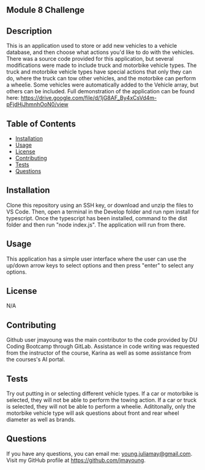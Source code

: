 ## Module 8 Challenge

## Description
This is an application used to store or add new vehicles to a vehicle database, and then choose what actions you'd like to do with the vehicles. There was a source code provided for this application, but several modifications were made to include truck and motorbike vehicle types. The truck and motorbike vehicle types have special actions that only they can do, where the truck can tow other vehicles, and the motorbike can perform a wheelie. Some vehicles were automatically added to the Vehicle array, but others can be included.
Full demonstration of the application can be found here: https://drive.google.com/file/d/1jG8AF_By4xCsVd4m-pFjdHjJhmnhOoN0/view

## Table of Contents  
  - [Installation](#installation)
  - [Usage](#usage)
  - [License](#license)
  - [Contributing](#contributing)
  - [Tests](#tests)
  - [Questions](#questions)
    

 ## Installation
 Clone this repository using an SSH key, or download and unzip the files to VS Code. Then, open a terminal in the Develop folder and run npm install for typescript. Once the typescript has been installed, command to the dist folder and then run "node index.js". The application will run from there.


  ## Usage
  This application has a simple user interface where the user can use the up/down arrow keys to select options and then press "enter" to select any options. 


  ## License
  N/A
    

  ## Contributing
  Github user jmayoung was the main contributor to the code provided by DU Coding Bootcamp through GitLab. Assistance in code writing was requested from the instructor of the course, Karina as well as some assistance from the courses's AI portal.


  ## Tests
  Try out putting in or selecting different vehicle types. If a car or motorbike is selected, they will not be able to perform the towing action. If a car or truck is selected, they will not be able to perform a wheelie. Adititonally, only the motorbike vehicle type will ask questions about front and rear wheel diameter as well as brands.
  

  ## Questions
  If you have any questions, you can email me: young.juliamay@gmail.com. Visit my GitHub profile at https://github.com/jmayoung.
